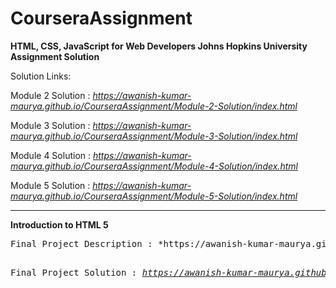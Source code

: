 # CourseraAssignment
<b>HTML, CSS, JavaScript for Web Developers  Johns Hopkins University Assignment Solution</b>

Solution Links:

Module 2 Solution : *https://awanish-kumar-maurya.github.io/CourseraAssignment/Module-2-Solution/index.html*

Module 3 Solution : *https://awanish-kumar-maurya.github.io/CourseraAssignment/Module-3-Solution/index.html*

Module 4 Solution : *https://awanish-kumar-maurya.github.io/CourseraAssignment/Module-4-Solution/index.html*

Module 5 Solution : *https://awanish-kumar-maurya.github.io/CourseraAssignment/Module-5-Solution/index.html*

<hr>
<b>Introduction to HTML 5</b>
<pre>
Final Project Description : *https://awanish-kumar-maurya.github.io/CourseraAssignment/ProjectDescription.png*

Final Project Solution : *https://awanish-kumar-maurya.github.io/CourseraAssignment/Intro2html5solution.html*
</pre>
